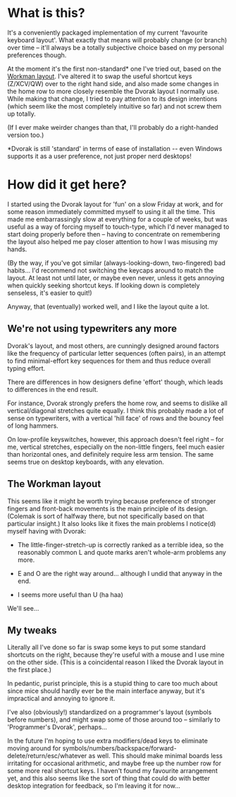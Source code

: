 What is this?
=============

It's a conveniently packaged implementation of my current 'favourite keyboard layout'. What exactly that means will probably change (or branch) over time – it'll always be a totally subjective choice based on my personal preferences though.

At the moment it's the first non-standard* one I've tried out, based on the [Workman layout](http://www.workmanlayout.com/). I've altered it to swap the useful shortcut keys (Z/XCV/QW) over to the right hand side, and also made some changes in the home row to more closely resemble the Dvorak layout I normally use. While making that change, I tried to pay attention to its design intentions (which seem like the most completely intuitive so far) and not screw them up totally.

(If I ever make weirder changes than that, I'll probably do a right-handed version too.)

*Dvorak is still 'standard' in terms of ease of installation -- even Windows supports it as a user preference, not just proper nerd desktops!


How did it get here?
====================

I started using the Dvorak layout for 'fun' on a slow Friday at work, and for some reason immediately committed myself to using it all the time. This made me embarrassingly slow at everything for a couple of weeks, but was useful as a way of forcing myself to touch-type, which I'd never managed to start doing properly before then – having to concentrate on remembering the layout also helped me pay closer attention to how I was misusing my hands.

(By the way, if you've got similar (always-looking-down, two-fingered) bad habits... I'd recommend not switching the keycaps around to match the layout. At least not until later, or maybe even never, unless it gets annoying when quickly seeking shortcut keys. If looking down is completely senseless, it's easier to quit!)

Anyway, that (eventually) worked well, and I like the layout quite a lot.


We're not using typewriters any more
------------------------------------

Dvorak's layout, and most others, are cunningly designed around factors like the frequency of particular letter sequences (often pairs), in an attempt to find minimal-effort key sequences for them and thus reduce overall typing effort.

There are differences in how designers define 'effort' though, which leads to differences in the end result.

For instance, Dvorak strongly prefers the home row, and seems to dislike all vertical/diagonal stretches quite equally. I think this probably made a lot of sense on typewriters, with a vertical 'hill face' of rows and the bouncy feel of long hammers.

On low-profile keyswitches, however, this approach doesn't feel right – for me, vertical stretches, especially on the non-little fingers, feel much easier than horizontal ones, and definitely require less arm tension. The same seems true on desktop keyboards, with any elevation.


The Workman layout
------------------

This seems like it might be worth trying because preference of stronger fingers and front-back movements is the main principle of its design. (Colemak is sort of halfway there, but not specifically based on that particular insight.) It also looks like it fixes the main problems I notice(d) myself having with Dvorak:

- The little-finger-stretch-up is correctly ranked as a terrible idea, so the reasonably common L and quote marks aren't whole-arm problems any more.

- E and O are the right way around... although I undid that anyway in the end.

- I seems more useful than U (ha haa)

We'll see...


My tweaks
---------

Literally all I've done so far is swap some keys to put some standard shortcuts on the right, because they're useful with a mouse and I use mine on the other side. (This is a coincidental reason I liked the Dvorak layout in the first place.)

In pedantic, purist principle, this is a stupid thing to care too much about since mice should hardly ever be the main interface anyway, but it's impractical and annoying to ignore it.

I've also (obviously!) standardized on a programmer's layout (symbols before numbers), and might swap some of those around too – similarly to 'Programmer's Dvorak', perhaps...

In the future I'm hoping to use extra modifiers/dead keys to eliminate moving around for symbols/numbers/backspace/forward-delete/return/esc/whatever as well. This should make minimal boards less irritating for occasional arithmetic, and maybe free up the number row for some more real shortcut keys. I haven't found my favourite arrangement yet, and this also seems like the sort of thing that could do with better desktop integration for feedback, so I'm leaving it for now...
